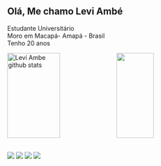 ##   Olá, Me chamo Levi Ambé 
Estudante Universitário<br>
Moro em Macapá- Amapá - Brasil<br>
Tenho 20 anos<br>

<img width="49%" height="195px" src="https://github-readme-stats.vercel.app/api?username=Prog-Santos&show_icons=true&theme=dark&count_private=true&icon_color=00bfbf&bg_color=0d1117" alt="Levi Ambe github stats" /> <img width="41%" height="195px" src="https://github-readme-stats.vercel.app/api/top-langs/?username=Prog-Santos&layout=compact&theme=dark&bg_color=0d1117" />

##
<div> 
  <a href="" target="_blank"><img src="https://img.shields.io/badge/-Instagram-%23E4405F?style=for-the-badge&logo=instagram&logoColor=white" target="_blank"></a>
  <a href="" target="_blank"><img src="https://img.shields.io/badge/Discord-7289DA?style=for-the-badge&logo=discord&logoColor=white" target="_blank"></a> 
  <a href = ""><img src="https://img.shields.io/badge/-Gmail-%23333?style=for-the-badge&logo=gmail&logoColor=white" target="_blank"></a>
  <a href="" target="_blank"><img src="https://img.shields.io/badge/-LinkedIn-%230077B5?style=for-the-badge&logo=linkedin&logoColor=white" target="_blank"></a> 
  
</div>
